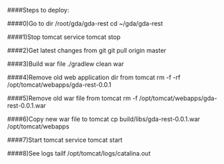 ####Steps to deploy:

####0)Go to dir /root/gda/gda-rest
cd ~/gda/gda-rest

####1)Stop tomcat
service tomcat stop

####2)Get latest changes from git
git pull origin master

####3)Build war file
./gradlew clean war

####4)Remove old web application dir from tomcat 
rm -f -rf /opt/tomcat/webapps/gda-rest-0.0.1

####5)Remove old war file from tomcat
rm -f /opt/tomcat/webapps/gda-rest-0.0.1.war

####6)Copy new war file to tomcat
cp build/libs/gda-rest-0.0.1.war /opt/tomcat/webapps

####7)Start tomcat
service tomcat start

####8)See logs
tailf /opt/tomcat/logs/catalina.out

####